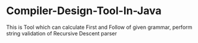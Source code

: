 # Compiler-Design-Tool-In-Java
This is Tool which can calculate First and Follow of given grammar, perform string validation of Recursive Descent parser

